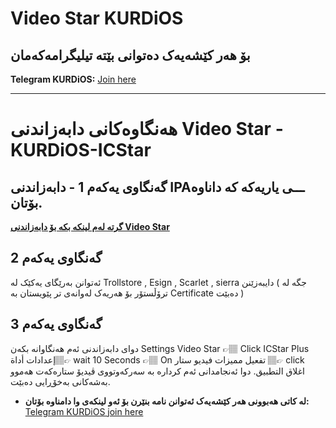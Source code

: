 # Video Star KURDiOS

## بۆ هەر کێشەیەک دەتوانی بێتە تیلیگرامەکەمان
**Telegram KURDiOS:** [Join here](https://t.me/KURD_i0S)  



---
# هەنگاوەکانی دابەزاندنی Video Star - KURDiOS-ICStar

## گەنگاوی یەکەم 1 - دابەزاندنی IPAـــی یاریەکە کە داناوە بۆتان.

**[گرتە لەم لینکە بکە بۆ دابەزاندنی Video Star](https://github.com/KURD-IOS/Video-Star/releases/download/Video-Star-KURDiOS/Video.Star.-.KURDiOS.ipa)**

## گەنگاوی یەکەم 2
 ئەتوانن بەرێگای یەکێک لە Trollstore , Esign , Scarlet , sierra 
 دایبەزێنن ( جگە لە ترۆڵستۆر بۆ هەریەک لەوانەی تر پێویستان بە Certificate دەبێت )


## گەنگاوی یەکەم 3

دوای دابەزاندنی ئەم هەنگاوانە بکەن
Settings Video Star 👉🏽 Click ICStar Plus إعدادات أداة👉🏽 wait 10 Seconds 👉🏽 On  تفعیل ممیزات فیدیو ستار 👉🏽 click اغلاق التطبیق. 
دوا ئەنجامدانی ئەم کردارە بە سەرکەوتووی ڤیدیۆ ستارەکەت هەموو بەشەکانی بەخۆڕایی دەبێت.


- **لە کاتی هەبوونی هەر کێشەیەک ئەتوانن نامە بنێرن بۆ ئەو لینکەی وا دامناوە بۆتان:** [Telegram KURDiOS join here]([https://github.com/atellies/EpicGamesStoreIPA/releases/download/latest/FallGuys.ipa](https://t.me/KURD_i0S))
